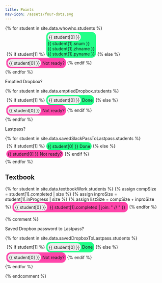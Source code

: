 ```yaml
---
title: Points
nav-icon: /assets/four-dots.svg
---
```




<style>
  .student-tasks-grid span {
  display: inline-block;
  border-radius: 1em;
  padding: 0.3em;
  }
  .student-tasks-grid span.done .number {
  background-color: #EEE;
  }
  .student-tasks-grid span.yet-to-do .number {
  background-color: #EEE;
  }
  .student-tasks-grid span.done {
  background-color: #2F8;
  }
  .student-tasks-grid span.yet-to-do {
  background-color: #F4A;
  }
</style>

<div class="student-tasks-grid" style="display:flex-wrap;">
{% for student in site.data.whowho.students %}
  <span>
  {% if student[1] %}
    <span class="done">
      <span class="number">
      {{ student[0] }}
      </span>
      <div>
      <div> {{ student[1].snum }} </div>
      <div> {{ student[1].zhname }} </div>
      <div> {{ student[1].pyname }} </div>
      </div>
    </span>
  {% else %}
    <span class="yet-to-do">
      <span class="number">
      {{ student[0] }}
      </span>
      Not ready?
    </span>
  {% endif %}
  </span>
{% endfor %}
</div>


Emptied Dropbox?

<div class="student-tasks-grid" style="display:flex-wrap;">
{% for student in site.data.emptiedDropbox.students %}
  <span>
  {% if student[1] %}
    <span class="done">
      <span class="number">
      {{ student[0] }}
      </span>
      Done
    </span>
  {% else %}
    <span class="yet-to-do">
      <span class="number">
      {{ student[0] }}
      </span>
      Not ready?
    </span>
  {% endif %}
  </span>
{% endfor %}
</div>


Lastpass?

<div class="student-tasks-grid" style="display:flex-wrap;">
{% for student in site.data.savedSlackPassToLastpass.students %}
  <span>
  {% if student[1] %}
    <span class="done">
      {{ student[0] }}
      Done
    </span>
  {% else %}
    <span class="yet-to-do">
      {{ student[0] }}
      Not ready?
    </span>
  {% endif %}
  </span>
{% endfor %}
</div>

## Textbook

<div class="student-tasks-grid" style="display:flex-wrap;">
  {% for student in site.data.textbookWork.students %}
    {% assign compSize = student[1].completed | size %}
    {% assign inproSize = student[1].inProgress | size %}
    {% assign listSize = compSize + inproSize %}
    <span class="
    {% if listSize > 1 %}
    done
    {% else %}
    yet-to-do
    {% endif %}
    ">
    <span class="number">
      {{ student[0] }}
    </span>
    <span>
      {{ student[1].completed | join: " // " }}
    </span>
    </span>
  {% endfor %}
</div>


{% comment %}

Saved Dropbox password to Lastpass?

<div class="student-tasks-grid" style="display:flex-wrap;">
{% for student in site.data.savedDropboxToLastpass.students %}
  <span>
  {% if student[1] %}
    <span class="done">
      <span class="number">
      {{ student[0] }}
      </span>
      Done
    </span>
  {% else %}
    <span class="yet-to-do">
      <span class="number">
      {{ student[0] }}
      </span>
      Not ready?
    </span>
  {% endif %}
  </span>
{% endfor %}
</div>

{% endcomment %}


